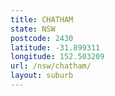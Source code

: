 ```yaml
---
title: CHATHAM
state: NSW
postcode: 2430
latitude: -31.899311
longitude: 152.503209
url: /nsw/chatham/
layout: suburb
---
```

